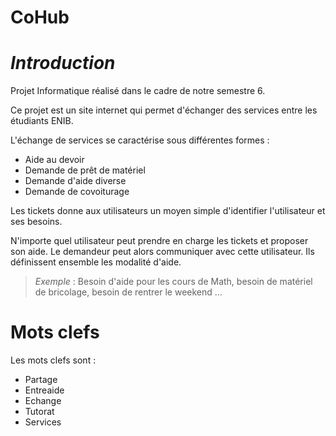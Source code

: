 # CoHub

# *Introduction*

Projet Informatique réalisé dans le cadre de notre semestre 6.

Ce projet est un site internet qui permet d'échanger des services entre les étudiants ENIB.

L'échange de services se caractérise sous différentes formes :
* Aide au devoir
* Demande de prêt de matériel
* Demande d'aide diverse
* Demande de covoiturage 

Les tickets donne aux utilisateurs un moyen simple d'identifier l'utilisateur et ses besoins.

N'importe quel utilisateur peut prendre en charge les tickets et proposer son aide. Le demandeur peut alors communiquer avec cette utilisateur.
Ils définissent ensemble les modalité d'aide.

>*Exemple* : Besoin d'aide pour les cours de Math, besoin de matériel de bricolage, besoin de rentrer le weekend ... 

# Mots clefs

Les mots clefs sont :
* Partage
* Entreaide
* Echange
* Tutorat
* Services 


